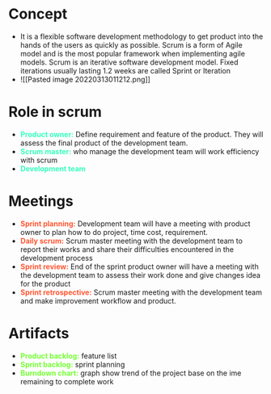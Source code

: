 # Concept
- It is a flexible software development methodology to get product into the hands of the users as quickly as possible. Scrum is a form of Agile model and is the most popular framework when implementing agile models. Scrum is an iterative software development model. Fixed iterations usually lasting 1.2 weeks are called Sprint or Iteration
- ![[Pasted image 20220313011212.png]]
# Role in scrum
- <span style="color:#33FFBD; font-weight: bold">Product owner:</span> Define requirement and feature of the product. They will assess the final product of the development team.
- <span style="color:#33FFBD; font-weight: bold">Scrum master:</span> who manage the development team will work efficiency with scrum
- <span style="color:#33FFBD; font-weight: bold">Development team</span>
# Meetings
- <span style="color:#FF5733; font-weight: bold">Sprint planning:</span> Development team will have a meeting with product owner to plan how to do project, time cost, requirement.
- <span style="color:#FF5733; font-weight: bold">Daily scrum:</span> Scrum master meeting with the development team to report their works and share their difficulties encountered in the development process
- <span style="color:#FF5733; font-weight: bold">Sprint review:</span> End of the sprint product owner will have a meeting with the development team to assess their work done and give changes idea for the product 
- <span style="color:#FF5733; font-weight: bold">Sprint retrospective:</span> Scrum master meeting with the development team and make improvement workflow and product. 
# Artifacts
- <span style="color:#75FF33; font-weight: bold">Product backlog:</span> feature list
- <span style="color:#75FF33; font-weight: bold">Sprint backlog:</span> sprint planning
- <span style="color:#75FF33; font-weight: bold">Burndown chart:</span> graph show trend of the project base on the ime remaining to complete work